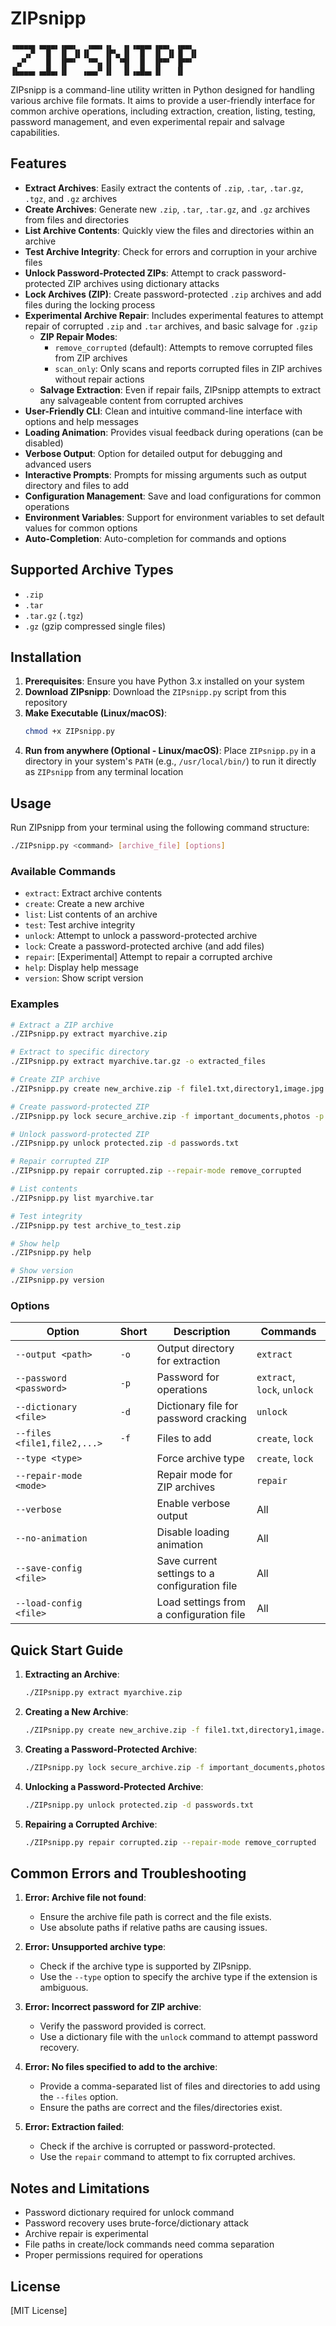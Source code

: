 # ZIPsnipp
```
▗▄▄▄▄▖▗▄▄▄▖▗▄▄▖  ▗▄▄▖▗▖  ▗▖▗▄▄▄▖▗▄▄▖ ▗▄▄▖ 
   ▗▞▘  █  ▐▌ ▐▌▐▌   ▐▛▚▖▐▌  █  ▐▌ ▐▌▐▌ ▐▌
 ▗▞▘    █  ▐▛▀▘  ▝▀▚▖▐▌ ▝▜▌  █  ▐▛▀▘ ▐▛▀▘ 
▐▙▄▄▄▖▗▄█▄▖▐▌   ▗▄▄▞▘▐▌  ▐▌▗▄█▄▖▐▌   ▐▌   
```

ZIPsnipp is a command-line utility written in Python designed for handling various archive file formats. It aims to provide a user-friendly interface for common archive operations, including extraction, creation, listing, testing, password management, and even experimental repair and salvage capabilities.

## Features

* **Extract Archives**: Easily extract the contents of `.zip`, `.tar`, `.tar.gz`, `.tgz`, and `.gz` archives
* **Create Archives**: Generate new `.zip`, `.tar`, `.tar.gz`, and `.gz` archives from files and directories
* **List Archive Contents**: Quickly view the files and directories within an archive
* **Test Archive Integrity**: Check for errors and corruption in your archive files
* **Unlock Password-Protected ZIPs**: Attempt to crack password-protected ZIP archives using dictionary attacks
* **Lock Archives (ZIP)**: Create password-protected `.zip` archives and add files during the locking process
* **Experimental Archive Repair**: Includes experimental features to attempt repair of corrupted `.zip` and `.tar` archives, and basic salvage for `.gzip`
  * **ZIP Repair Modes**:
    * `remove_corrupted` (default): Attempts to remove corrupted files from ZIP archives
    * `scan_only`: Only scans and reports corrupted files in ZIP archives without repair actions
  * **Salvage Extraction**: Even if repair fails, ZIPsnipp attempts to extract any salvageable content from corrupted archives
* **User-Friendly CLI**: Clean and intuitive command-line interface with options and help messages
* **Loading Animation**: Provides visual feedback during operations (can be disabled)
* **Verbose Output**: Option for detailed output for debugging and advanced users
* **Interactive Prompts**: Prompts for missing arguments such as output directory and files to add
* **Configuration Management**: Save and load configurations for common operations
* **Environment Variables**: Support for environment variables to set default values for common options
* **Auto-Completion**: Auto-completion for commands and options

## Supported Archive Types

* `.zip`
* `.tar`
* `.tar.gz` (`.tgz`)
* `.gz` (gzip compressed single files)

## Installation

1. **Prerequisites**: Ensure you have Python 3.x installed on your system
2. **Download ZIPsnipp**: Download the `ZIPsnipp.py` script from this repository
3. **Make Executable (Linux/macOS)**:
    ```bash
    chmod +x ZIPsnipp.py
    ```
4. **Run from anywhere (Optional - Linux/macOS)**: Place `ZIPsnipp.py` in a directory in your system's `PATH` (e.g., `/usr/local/bin/`) to run it directly as `ZIPsnipp` from any terminal location

## Usage

Run ZIPsnipp from your terminal using the following command structure:

```bash
./ZIPsnipp.py <command> [archive_file] [options]
```

### Available Commands

* `extract`: Extract archive contents
* `create`: Create a new archive
* `list`: List contents of an archive
* `test`: Test archive integrity
* `unlock`: Attempt to unlock a password-protected archive
* `lock`: Create a password-protected archive (and add files)
* `repair`: [Experimental] Attempt to repair a corrupted archive
* `help`: Display help message
* `version`: Show script version

### Examples

```bash
# Extract a ZIP archive
./ZIPsnipp.py extract myarchive.zip

# Extract to specific directory
./ZIPsnipp.py extract myarchive.tar.gz -o extracted_files

# Create ZIP archive
./ZIPsnipp.py create new_archive.zip -f file1.txt,directory1,image.jpg

# Create password-protected ZIP
./ZIPsnipp.py lock secure_archive.zip -f important_documents,photos -p MySecretPassword

# Unlock password-protected ZIP
./ZIPsnipp.py unlock protected.zip -d passwords.txt

# Repair corrupted ZIP
./ZIPsnipp.py repair corrupted.zip --repair-mode remove_corrupted

# List contents
./ZIPsnipp.py list myarchive.tar

# Test integrity
./ZIPsnipp.py test archive_to_test.zip

# Show help
./ZIPsnipp.py help

# Show version
./ZIPsnipp.py version
```

### Options

| Option | Short | Description | Commands |
|--------|-------|-------------|----------|
| `--output <path>` | `-o` | Output directory for extraction | `extract` |
| `--password <password>` | `-p` | Password for operations | `extract`, `lock`, `unlock` |
| `--dictionary <file>` | `-d` | Dictionary file for password cracking | `unlock` |
| `--files <file1,file2,...>` | `-f` | Files to add | `create`, `lock` |
| `--type <type>` | | Force archive type | `create`, `lock` |
| `--repair-mode <mode>` | | Repair mode for ZIP archives | `repair` |
| `--verbose` | | Enable verbose output | All |
| `--no-animation` | | Disable loading animation | All |
| `--save-config <file>` | | Save current settings to a configuration file | All |
| `--load-config <file>` | | Load settings from a configuration file | All |

## Quick Start Guide

1. **Extracting an Archive**:
    ```bash
    ./ZIPsnipp.py extract myarchive.zip
    ```

2. **Creating a New Archive**:
    ```bash
    ./ZIPsnipp.py create new_archive.zip -f file1.txt,directory1,image.jpg
    ```

3. **Creating a Password-Protected Archive**:
    ```bash
    ./ZIPsnipp.py lock secure_archive.zip -f important_documents,photos -p MySecretPassword
    ```

4. **Unlocking a Password-Protected Archive**:
    ```bash
    ./ZIPsnipp.py unlock protected.zip -d passwords.txt
    ```

5. **Repairing a Corrupted Archive**:
    ```bash
    ./ZIPsnipp.py repair corrupted.zip --repair-mode remove_corrupted
    ```

## Common Errors and Troubleshooting

1. **Error: Archive file not found**:
    * Ensure the archive file path is correct and the file exists.
    * Use absolute paths if relative paths are causing issues.

2. **Error: Unsupported archive type**:
    * Check if the archive type is supported by ZIPsnipp.
    * Use the `--type` option to specify the archive type if the extension is ambiguous.

3. **Error: Incorrect password for ZIP archive**:
    * Verify the password provided is correct.
    * Use a dictionary file with the `unlock` command to attempt password recovery.

4. **Error: No files specified to add to the archive**:
    * Provide a comma-separated list of files and directories to add using the `--files` option.
    * Ensure the paths are correct and the files/directories exist.

5. **Error: Extraction failed**:
    * Check if the archive is corrupted or password-protected.
    * Use the `repair` command to attempt to fix corrupted archives.

## Notes and Limitations

* Password dictionary required for unlock command
* Password recovery uses brute-force/dictionary attack
* Archive repair is experimental
* File paths in create/lock commands need comma separation
* Proper permissions required for operations

## License

[MIT License]
